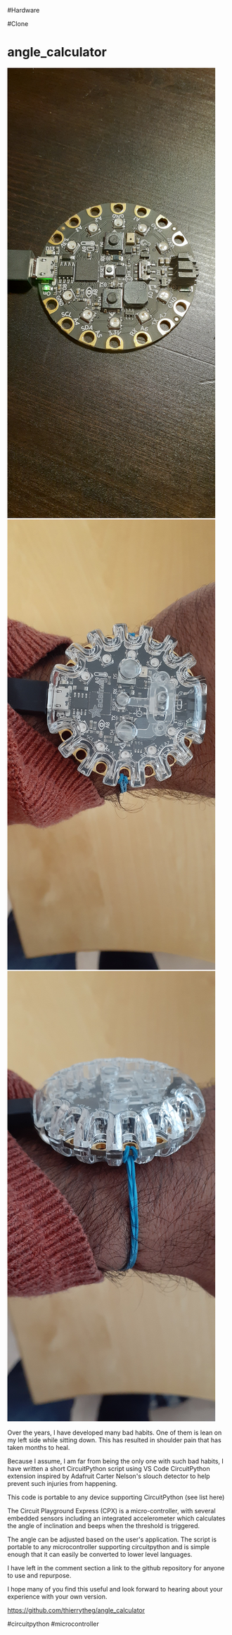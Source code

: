 #Hardware

#Clone


# angle_calculator
![](images/20211121_175400.jpg)
![](images/20211118_112433.jpg)
![](images/20211118_112443.jpg)

Over the years, I have developed many bad habits. One of them is lean on my left side while sitting down. This has resulted in shoulder pain that has taken months to heal. 

Because I assume, I am far from being the only one with such bad habits, I have written a short CircuitPython script using VS Code CircuitPython extension inspired by Adafruit Carter Nelson's slouch detector to help prevent such injuries from happening.

This code is portable to any device supporting CircuitPython (see list here)

The Circuit Playground Express (CPX) is a micro-controller, with several embedded sensors including an integrated accelerometer which calculates the angle of inclination and beeps when the threshold is triggered. 

The angle can be adjusted based on the user's application. The script is portable to any microcontroller supporting circuitpython and is simple enough that it can easily be converted to lower level languages.

I have left in the comment section a link to the github repository for anyone to use and repurpose.

I hope many of you find this useful and look forward to hearing about your experience with your own version.

https://github.com/thierrytheg/angle_calculator

#circuitpython #microcontroller




